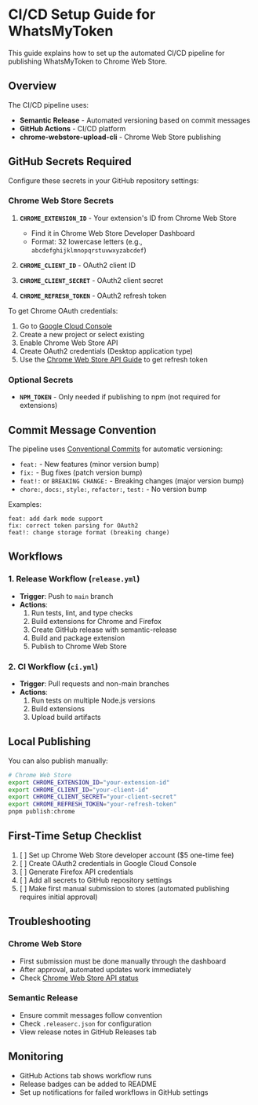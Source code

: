 # CI/CD Setup Guide for WhatsMyToken

This guide explains how to set up the automated CI/CD pipeline for publishing WhatsMyToken to Chrome Web Store.

## Overview

The CI/CD pipeline uses:
- **Semantic Release** - Automated versioning based on commit messages
- **GitHub Actions** - CI/CD platform
- **chrome-webstore-upload-cli** - Chrome Web Store publishing

## GitHub Secrets Required

Configure these secrets in your GitHub repository settings:

### Chrome Web Store Secrets

1. **`CHROME_EXTENSION_ID`** - Your extension's ID from Chrome Web Store
   - Find it in Chrome Web Store Developer Dashboard
   - Format: 32 lowercase letters (e.g., `abcdefghijklmnopqrstuvwxyzabcdef`)

2. **`CHROME_CLIENT_ID`** - OAuth2 client ID
3. **`CHROME_CLIENT_SECRET`** - OAuth2 client secret
4. **`CHROME_REFRESH_TOKEN`** - OAuth2 refresh token

To get Chrome OAuth credentials:
1. Go to [Google Cloud Console](https://console.cloud.google.com/)
2. Create a new project or select existing
3. Enable Chrome Web Store API
4. Create OAuth2 credentials (Desktop application type)
5. Use the [Chrome Web Store API Guide](https://developer.chrome.com/docs/webstore/using-api) to get refresh token


### Optional Secrets

- **`NPM_TOKEN`** - Only needed if publishing to npm (not required for extensions)

## Commit Message Convention

The pipeline uses [Conventional Commits](https://www.conventionalcommits.org/) for automatic versioning:

- `feat:` - New features (minor version bump)
- `fix:` - Bug fixes (patch version bump)
- `feat!:` or `BREAKING CHANGE:` - Breaking changes (major version bump)
- `chore:`, `docs:`, `style:`, `refactor:`, `test:` - No version bump

Examples:
```
feat: add dark mode support
fix: correct token parsing for OAuth2
feat!: change storage format (breaking change)
```

## Workflows

### 1. Release Workflow (`release.yml`)
- **Trigger**: Push to `main` branch
- **Actions**:
  1. Run tests, lint, and type checks
  2. Build extensions for Chrome and Firefox
  3. Create GitHub release with semantic-release
  4. Build and package extension
  5. Publish to Chrome Web Store

### 2. CI Workflow (`ci.yml`)
- **Trigger**: Pull requests and non-main branches
- **Actions**:
  1. Run tests on multiple Node.js versions
  2. Build extensions
  3. Upload build artifacts

## Local Publishing

You can also publish manually:

```bash
# Chrome Web Store
export CHROME_EXTENSION_ID="your-extension-id"
export CHROME_CLIENT_ID="your-client-id"
export CHROME_CLIENT_SECRET="your-client-secret"
export CHROME_REFRESH_TOKEN="your-refresh-token"
pnpm publish:chrome

```

## First-Time Setup Checklist

1. [ ] Set up Chrome Web Store developer account ($5 one-time fee)
3. [ ] Create OAuth2 credentials in Google Cloud Console
4. [ ] Generate Firefox API credentials
5. [ ] Add all secrets to GitHub repository settings
6. [ ] Make first manual submission to stores (automated publishing requires initial approval)

## Troubleshooting

### Chrome Web Store
- First submission must be done manually through the dashboard
- After approval, automated updates work immediately
- Check [Chrome Web Store API status](https://status.cloud.google.com/)


### Semantic Release
- Ensure commit messages follow convention
- Check `.releaserc.json` for configuration
- View release notes in GitHub Releases tab

## Monitoring

- GitHub Actions tab shows workflow runs
- Release badges can be added to README
- Set up notifications for failed workflows in GitHub settings
